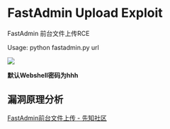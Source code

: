 # FastAdmin Upload Exploit
FastAdmin 前台文件上传RCE

Usage: python fastadmin.py url

![](https://tva1.sinaimg.cn/large/008eGmZEgy1gp6m7yqb06j314o0dgdxn.jpg)

**默认Webshell密码为hhh**

## 漏洞原理分析

[FastAdmin前台文件上传 - 先知社区](https://xz.aliyun.com/t/9395)
